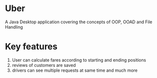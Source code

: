 # Uber
A Java Desktop application covering the concepts of OOP, OOAD and File Handling
# Key features
1. User can calculate fares according to starting and ending positions
2. reviews of customers are saved
3. drivers can see multiple requests at same time
and much more
